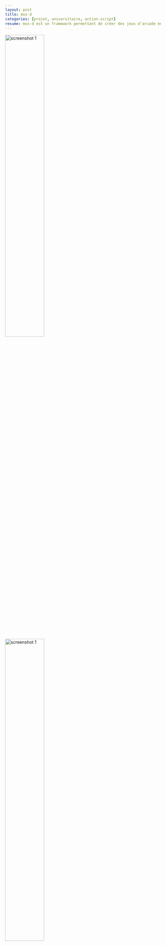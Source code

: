 ```yaml
---
layout: post
title: mus-d
categories: [projet, universitaire, action-script]
resume: mus-d est un framework permettant de créer des jeux d'arcade en flex.
---
```

<div class="container-img">
  <img src="http://man.lydiman.net/cv/ActionScript/mus-d/logo.png" alt="screenshot 1" width="50%" />
  <img src="http://man.lydiman.net/cv/ActionScript/mus-d/createur.png" alt="screenshot 1" width="50%" />
  <img src="http://man.lydiman.net/cv/ActionScript/mus-d/deviensunhero.png" alt="screenshot 1" width="50%" />
  <img src="http://man.lydiman.net/cv/ActionScript/mus-d/pacman.png" alt="screenshot 1" width="50%" />
  <img src="http://man.lydiman.net/cv/ActionScript/mus-d/pingpong.png" alt="screenshot 1" width="50%" />
</div>

Réalisé pour le TER de la première année de master informatique, ce framework est le premier que j'ai programmé. Le but de ce projet était de donner la possibilité à un programmeur de créer un jeu d'arcade le plus rapidement possible. De plus, et comme tout framework, celui-ci est extensible. Retrouvez plus d'informations sur le site du projet.

* Rôle : Chef d'équipe, responsable de la partie graphique et des éléments à états. Créateur du jeux DeviensUnHéros.
* Connaissances acquises : Le langage ActionScript et l'API Flex facilitant la programmation.

<div class="container-link">
  <a href="http://mus-d.lydiman.net" target="_blank">Site</a>
  <a href="http://code.google.com/p/mus-d/" target="_blank">Google code</a>
</div>